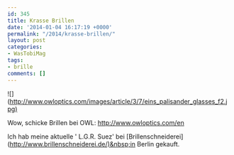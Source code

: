 ```yaml
---
id: 345
title: Krasse Brillen
date: '2014-01-04 16:17:19 +0000'
permalink: "/2014/krasse-brillen/"
layout: post
categories:
- WasTobiMag
tags:
- brille
comments: []
---
```

![](<http://www.owloptics.com/images/article/3/7/eins_palisander_glasses_f2.jpg)>

Wow, schicke Brillen bei OWL:&nbsp;<http://www.owloptics.com/en>

Ich hab meine aktuelle ' L.G.R. Suez' bei [Brillenschneiderei](<http://www.brillenschneiderei.de/)&nbsp;in> Berlin gekauft.